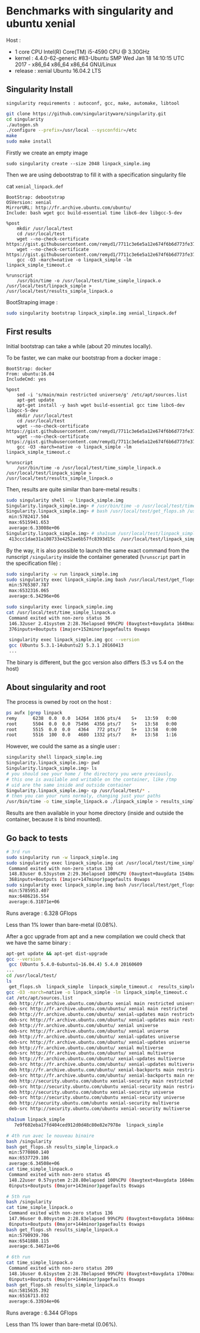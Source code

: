 # Benchmarks with singularity and ubuntu xenial

Host :
  - 1 core CPU Intel(R) Core(TM) i5-4590 CPU @ 3.30GHz
  - kernel : 4.4.0-62-generic #83-Ubuntu SMP Wed Jan 18 14:10:15 UTC 2017 - x86_64 x86_64 x86_64 GNU/Linux
  - release : xenial Ubuntu 16.04.2 LTS

## Singularity Install

`singularity requirements : autoconf, gcc, make, automake, libtool`

```bash
git clone https://github.com/singularityware/singularity.git
cd singularity
./autogen.sh
./configure --prefix=/usr/local --sysconfdir=/etc
make
sudo make install
```

Firstly we create an empty image

```
sudo singularity create --size 2048 linpack_simple.img
```

Then we are using debootstrap to fill it with a specification singularity file

cat `xenial_linpack.def`

```
BootStrap: debootstrap
OSVersion: xenial
MirrorURL: http://fr.archive.ubuntu.com/ubuntu/
Include: bash wget gcc build-essential time libc6-dev libgcc-5-dev

%post
    mkdir /usr/local/test
    cd /usr/local/test
    wget --no-check-certificate  https://gist.githubusercontent.com/remyd1/7711c3e6e5a12e674f6b6d773fe37472/raw/1b30a5bf88ec6098bc6a534ac7e4361abe4d3efe/linpack_simple_timeout.c
    wget --no-check-certificate  https://gist.githubusercontent.com/remyd1/7711c3e6e5a12e674f6b6d773fe37472/raw/1b30a5bf88ec6098bc6a534ac7e4361abe4d3efe/get_flops.sh
    gcc -O3 -march=native -o linpack_simple -lm linpack_simple_timeout.c

%runscript
    /usr/bin/time -o /usr/local/test/time_simple_linpack.o /usr/local/test/linpack_simple > /usr/local/test/results_simple_linpack.o
```

BootStraping image :

```bash
sudo singularity bootstrap linpack_simple.img xenial_linpack.def
```


## First results

Initial bootstrap can take a while (about 20 minutes locally).

To be faster, we can make our bootstrap from a docker image :

```
BootStrap: docker
From: ubuntu:16.04
IncludeCmd: yes

%post
    sed -i 's/main/main restricted universe/g' /etc/apt/sources.list
    apt-get update
    apt-get install -y bash wget build-essential gcc time libc6-dev libgcc-5-dev
    mkdir /usr/local/test
    cd /usr/local/test
    wget --no-check-certificate https://gist.githubusercontent.com/remyd1/7711c3e6e5a12e674f6b6d773fe37472/raw/1b30a5bf88ec6098bc6a534ac7e4361abe4d3efe/linpack_simple_timeout.c
    wget --no-check-certificate https://gist.githubusercontent.com/remyd1/7711c3e6e5a12e674f6b6d773fe37472/raw/1b30a5bf88ec6098bc6a534ac7e4361abe4d3efe/get_flops.sh
    gcc -O3 -march=native -o linpack_simple -lm linpack_simple_timeout.c

%runscript
    /usr/bin/time -o /usr/local/test/time_simple_linpack.o /usr/local/test/linpack_simple > /usr/local/test/results_simple_linpack.o
```


Then, results are quite similar than bare-metal results :

```bash
sudo singularity shell -w linpack_simple.img
Singularity.linpack_simple.img> # /usr/bin/time -o /usr/local/test/time_simple_linpack.o /usr/local/test/linpack_simple > /tmp/results_simple_linpack.o
Singularity.linpack_simple.img> # bash /usr/local/test/get_flops.sh /usr/local/test/results_simple_linpack.o
 min:5782417.504
 max:6515941.653
 average:6.33008e+06
Singularity.linpack_simple.img> # sha1sum /usr/local/test/linpack_simple
 413ccc1dae31a108733e4252ae6b57fc8393d15c  /usr/local/test/linpack_simple
```

By the way, it is also possible to launch the same exact command from the runscript `/singularity` inside the container generated (`%runscript` part in the specification file) :

```bash
sudo singularity -w run linpack_simple.img
sudo singularity exec linpack_simple.img bash /usr/local/test/get_flops.sh /usr/local/test/results_simple_linpack.o
 min:5765307.787
 max:6532316.065
 average:6.34296e+06

sudo singularity exec linpack_simple.img
cat /usr/local/test/time_simple_linpack.o
 Command exited with non-zero status 36
 146.32user 2.41system 2:28.76elapsed 99%CPU (0avgtext+0avgdata 1640maxresident)k
 376inputs+8outputs (1major+152minor)pagefaults 0swaps

 singularity exec linpack_simple.img gcc --version
 gcc (Ubuntu 5.3.1-14ubuntu2) 5.3.1 20160413
 ...
```

The binary is different, but the gcc version also differs (5.3 vs 5.4 on the host)

## About singularity and root

The process is owned by root on the host :

```bash
ps aufx |grep linpack
remy      6238  0.0  0.0  14264  1036 pts/4    S+   13:59   0:00          |       |   |   |   \_ grep --color=auto linpack
root      5504  0.0  0.0  75496  4356 pts/7    S+   13:58   0:00          |       |   |       \_ sudo singularity run -w linpack_simple.img
root      5515  0.0  0.0   4364   772 pts/7    S+   13:58   0:00          |       |   |                   \_ /usr/bin/time -o /usr/local/test/time_simple_linpack.o /usr/local/test/linpack_simple
root      5516  100  0.0   4680  1332 pts/7    R+   13:58   1:16          |       |   |                       \_ /usr/local/test/linpack_simple
```

However, we could the same as a single user :

```bash
singularity shell linpack_simple.img
Singularity.linpack_simple.img> pwd
Singularity.linpack_simple.img> ls
# you should see your home / the directory you were previously.
# this one is available and writable on the container, like /tmp
# uid are the same inside and outside container
Singularity.linpack_simple.img> cp /usr/local/test/* .
# then you can your runs normaly, changing just your paths
/usr/bin/time -o time_simple_linpack.o ./linpack_simple > results_simple_linpack.o
```

Results are then available in your home directory (inside and outside the container, because it is bind mounted).


## Go back to tests

```bash
# 3rd run
sudo singularity run -w linpack_simple.img             
sudo singularity exec linpack_simple.img cat /usr/local/test/time_simple_linpack.o
 Command exited with non-zero status 130
 148.83user 0.53system 2:29.36elapsed 100%CPU (0avgtext+0avgdata 1548maxresident)k
 368inputs+8outputs (1major+147minor)pagefaults 0swaps
sudo singularity exec linpack_simple.img bash /usr/local/test/get_flops.sh /usr/local/test/results_simple_linpack.o
 min:5785953.407
 max:6486216.554
 average:6.31071e+06
```

Runs average : 6.328 GFlops

Less than 1% lower than bare-metal (0.08%).

After a gcc upgrade from apt and a new compilation we could check that we have the same binary :

```bash
apt-get update && apt-get dist-upgrade
gcc --version
 gcc (Ubuntu 5.4.0-6ubuntu1~16.04.4) 5.4.0 20160609
...
cd /usr/local/test/
ls
 get_flops.sh  linpack_simple  linpack_simple_timeout.c  results_simple_linpack.o  time_simple_linpack.o
gcc -O3 -march=native -o linpack_simple -lm linpack_simple_timeout.c
cat /etc/apt/sources.list
 deb http://fr.archive.ubuntu.com/ubuntu xenial main restricted universe
 deb-src http://fr.archive.ubuntu.com/ubuntu/ xenial main restricted
 deb http://fr.archive.ubuntu.com/ubuntu/ xenial-updates main restricted
 deb-src http://fr.archive.ubuntu.com/ubuntu/ xenial-updates main restricted
 deb http://fr.archive.ubuntu.com/ubuntu/ xenial universe
 deb-src http://fr.archive.ubuntu.com/ubuntu/ xenial universe
 deb http://fr.archive.ubuntu.com/ubuntu/ xenial-updates universe
 deb-src http://fr.archive.ubuntu.com/ubuntu/ xenial-updates universe
 deb http://fr.archive.ubuntu.com/ubuntu/ xenial multiverse
 deb-src http://fr.archive.ubuntu.com/ubuntu/ xenial multiverse
 deb http://fr.archive.ubuntu.com/ubuntu/ xenial-updates multiverse
 deb-src http://fr.archive.ubuntu.com/ubuntu/ xenial-updates multiverse
 deb http://fr.archive.ubuntu.com/ubuntu/ xenial-backports main restricted universe multiverse
 deb-src http://fr.archive.ubuntu.com/ubuntu/ xenial-backports main restricted universe multiverse
 deb http://security.ubuntu.com/ubuntu xenial-security main restricted
 deb-src http://security.ubuntu.com/ubuntu xenial-security main restricted
 deb http://security.ubuntu.com/ubuntu xenial-security universe
 deb-src http://security.ubuntu.com/ubuntu xenial-security universe
 deb http://security.ubuntu.com/ubuntu xenial-security multiverse
 deb-src http://security.ubuntu.com/ubuntu xenial-security multiverse

sha1sum linpack_simple
   7e9f602eba17fd404ced912d0d48c80e82e7978e  linpack_simple

# 4th run avec le nouveau binaire
bash /singularity
bash get_flops.sh results_simple_linpack.o
 min:5770860.140
 max:6537729.186
 average:6.34508e+06
cat time_simple_linpack.o
 Command exited with non-zero status 45
 148.22user 0.57system 2:28.80elapsed 100%CPU (0avgtext+0avgdata 1604maxresident)k
 0inputs+8outputs (0major+143minor)pagefaults 0swaps

# 5th run
bash /singularity                                                                       
cat time_simple_linpack.o                                                               
 Command exited with non-zero status 136
 147.96user 0.80system 2:28.83elapsed 99%CPU (0avgtext+0avgdata 1604maxresident)k
 0inputs+8outputs (0major+144minor)pagefaults 0swaps
bash get_flops.sh results_simple_linpack.o
 min:5790939.706
 max:6541888.115
 average:6.34671e+06

# 6th run
cat time_simple_linpack.o                                                               
 Command exited with non-zero status 209
 148.16user 0.61system 2:28.78elapsed 99%CPU (0avgtext+0avgdata 1700maxresident)k
 0inputs+8outputs (0major+144minor)pagefaults 0swaps
bash get_flops.sh results_simple_linpack.o                                              
 min:5815635.392
 max:6516713.032
 average:6.33934e+06

```

Runs average : 6.344 GFlops

Less than 1% lower than bare-metal (0.06%).

